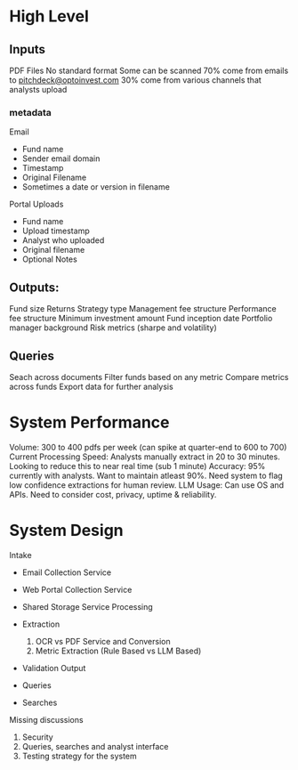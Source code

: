 # High Level

## Inputs
PDF Files
No standard format
Some can be scanned
70% come from emails to pitchdeck@optoinvest.com
30% come from various channels that analysts upload

### metadata
Email
- Fund name
- Sender email domain
- Timestamp
- Original Filename
- Sometimes a date or version in filename

Portal Uploads
- Fund name
- Upload timestamp
- Analyst who uploaded
- Original filename
- Optional Notes

## Outputs:
Fund size
Returns
Strategy type
Management fee structure
Performance fee structure
Minimum investment amount
Fund inception date
Portfolio manager background
Risk metrics (sharpe and volatility)

## Queries
Seach across documents
Filter funds based on any metric
Compare metrics across funds
Export data for further analysis

# System Performance

Volume: 300 to 400 pdfs per week (can spike at quarter-end to 600 to 700)
Current Processing Speed: Analysts manually extract in 20 to 30 minutes. Looking to reduce this to near real time (sub 1 minute)
Accuracy: 95% currently with analysts. Want to maintain atleast 90%. Need system to flag low confidence extractions for human review.
LLM Usage: Can use OS and APIs. Need to consider cost, privacy, uptime & reliability.

# System Design

Intake
- Email Collection Service
- Web Portal Collection Service
- Shared Storage Service
Processing
- Extraction
    1. OCR vs PDF Service and Conversion
    2. Metric Extraction (Rule Based vs LLM Based)

- Validation
Output
- Queries
- Searches


Missing discussions
1. Security
2. Queries, searches and analyst interface
3. Testing strategy for the system